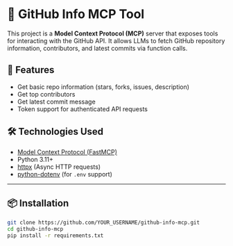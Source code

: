 # 🧠 GitHub Info MCP Tool

This project is a **Model Context Protocol (MCP)** server that exposes tools for interacting with the GitHub API. It allows LLMs to fetch GitHub repository information, contributors, and latest commits via function calls.

## 🚀 Features

- Get basic repo information (stars, forks, issues, description)
- Get top contributors
- Get latest commit message
- Token support for authenticated API requests

## 🛠️ Technologies Used

- [Model Context Protocol (FastMCP)](https://github.com/modelcontextprotocol)
- Python 3.11+
- [httpx](https://www.python-httpx.org/) (Async HTTP requests)
- [python-dotenv](https://pypi.org/project/python-dotenv/) (for `.env` support)

---

## 📦 Installation

```bash
git clone https://github.com/YOUR_USERNAME/github-info-mcp.git
cd github-info-mcp
pip install -r requirements.txt
